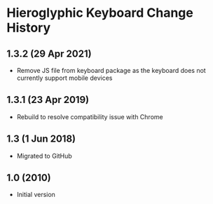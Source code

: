 Hieroglyphic Keyboard Change History
=======================

1.3.2 (29 Apr 2021)
-------------------
* Remove JS file from keyboard package as the keyboard does not currently support mobile devices

1.3.1 (23 Apr 2019)
-------------------
* Rebuild to resolve compatibility issue with Chrome

1.3 (1 Jun 2018)
-----------------
* Migrated to GitHub

1.0 (2010)
-----------------
* Initial version
